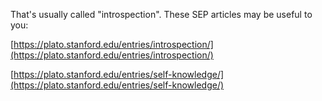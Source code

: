 That's usually called "introspection". These SEP articles may be useful to you:

[https://plato.stanford.edu/entries/introspection/](https://plato.stanford.edu/entries/introspection/)

[https://plato.stanford.edu/entries/self-knowledge/](https://plato.stanford.edu/entries/self-knowledge/) 